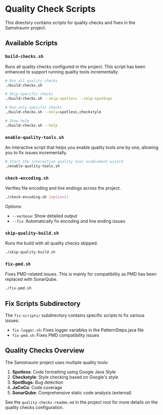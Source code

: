 # Quality Check Scripts

This directory contains scripts for quality checks and fixes in the Samstraumr project.

## Available Scripts

### `build-checks.sh`

Runs all quality checks configured in the project. This script has been enhanced to support running quality tools incrementally.

```bash
# Run all quality checks
./build-checks.sh

# Skip specific checks
./build-checks.sh --skip-spotless --skip-spotbugs

# Run only specific checks
./build-checks.sh --only=spotless,checkstyle

# Show help
./build-checks.sh --help
```

### `enable-quality-tools.sh`

An interactive script that helps you enable quality tools one by one, allowing you to fix issues incrementally.

```bash
# Start the interactive quality tool enablement wizard
./enable-quality-tools.sh
```

### `check-encoding.sh`

Verifies file encoding and line endings across the project.

```bash
./check-encoding.sh [options]
```

Options:
- `--verbose`: Show detailed output
- `--fix`: Automatically fix encoding and line ending issues

### `skip-quality-build.sh`

Runs the build with all quality checks skipped.

```bash
./skip-quality-build.sh
```

### `fix-pmd.sh`

Fixes PMD-related issues. This is mainly for compatibility as PMD has been replaced with SonarQube.

```bash
./fix-pmd.sh
```

## Fix Scripts Subdirectory

The `fix-scripts/` subdirectory contains specific scripts to fix various issues:

- `fix-logger.sh`: Fixes logger variables in the PatternSteps.java file
- `fix-pmd.sh`: Fixes PMD compatibility issues

## Quality Checks Overview

The Samstraumr project uses multiple quality tools:

1. **Spotless**: Code formatting using Google Java Style
2. **Checkstyle**: Style checking based on Google's style
3. **SpotBugs**: Bug detection
4. **JaCoCo**: Code coverage
5. **SonarQube**: Comprehensive static code analysis (external)

See the `quality-checks-readme.md` in the project root for more details on the quality checks configuration.
